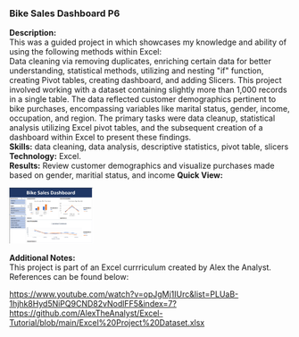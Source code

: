 ### Bike Sales Dashboard P6

**Description:**  
This was a guided project in which showcases my knowledge and ability of using the following methods within Excel:  
Data cleaning via removing duplicates, enriching certain data for better understanding, statistical methods, utilizing and nesting "if" function, creating Pivot tables, creating dashboard, and adding Slicers. 
This project involved working with a dataset containing slightly more than 1,000 records in a single table. The data reflected customer demographics pertinent to bike purchases, encompassing variables like marital status, gender, income, occupation, and region. The primary tasks were data cleanup, statistical analysis utilizing Excel pivot tables, and the subsequent creation of a dashboard within Excel to present these findings.  
**Skills:** data cleaning, data analysis, descriptive statistics, pivot table, slicers  
**Technology:** Excel.  
**Results:** Review customer demographics and visualize purchases made based on gender, maritial status, and income
**Quick View:**  

<img src="https://github.com/mher12/bike_sales_dashboard/blob/main/Screenshot%202025-05-14%20202649.png" width="150" height="100">

**Additional Notes:**  
This project is part of an Excel currriculum created by Alex the Analyst.  
References can be found below:  

<https://www.youtube.com/watch?v=opJgMj1IUrc&list=PLUaB-1hjhk8Hyd5NiPQ9CND82vNodlFF5&index=7?>  
<https://github.com/AlexTheAnalyst/Excel-Tutorial/blob/main/Excel%20Project%20Dataset.xlsx>

